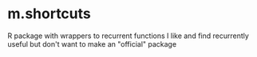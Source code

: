 # m.shortcuts
R package with wrappers to recurrent functions I like and find recurrently useful but don't want to make an "official" package
